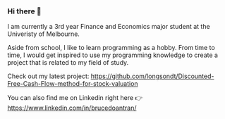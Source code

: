 ### Hi there 👋

I am currently a 3rd year Finance and Economics major student at the Univeristy of Melbourne.

Aside from school, I like to learn programming as a hobby. From time to time, I would get inspired to use my programming knowledge to create a project that is related to my field of study. 

Check out my latest project: https://github.com/longsondt/Discounted-Free-Cash-Flow-method-for-stock-valuation 

You can also find me on Linkedin right here 👉 https://www.linkedin.com/in/brucedoantran/ 

